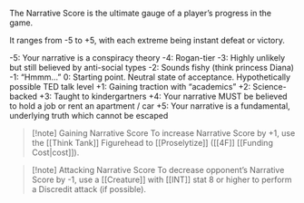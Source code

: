 The Narrative Score is the ultimate gauge of a player’s progress in the game. 

It ranges from -5 to +5, with each extreme being instant defeat or victory.

-5: Your narrative is a conspiracy theory
-4: Rogan-tier
-3: Highly unlikely but still believed by anti-social types
-2: Sounds fishy (think princess Diana)
-1: “Hmmm...”
0: Starting point. Neutral state of acceptance. Hypothetically possible TED talk level
+1: Gaining traction with “academics”
+2: Science-backed
+3: Taught to kindergartners
+4: Your narrative MUST be believed to hold a job or rent an apartment / car
+5: Your narrative is a fundamental, underlying truth which cannot be escaped

> [!note] Gaining Narrative Score
> To increase Narrative Score by +1, use the [[Think Tank]] Figurehead to [[Proselytize]] ([[4F]] [[Funding Cost|cost]]). 

> [!note] Attacking Narrative Score
> To decrease opponent’s Narrative Score by -1, use a [[Creature]] with [[INT]] stat 8 or higher to perform a Discredit attack (if possible).